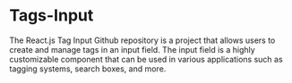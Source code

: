 # Tags-Input
The React.js Tag Input Github repository is a project that allows users to create and manage tags in an input field. The input field is a highly customizable component that can be used in various applications such as tagging systems, search boxes, and more. 
